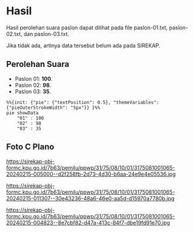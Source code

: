 # Hasil

Hasil perolehan suara paslon dapat dilihat pada file paslon-01.txt, paslon-02.txt, dan paslon-03.txt.

Jika tidak ada, artinya data tersebut belum ada pada SIREKAP.

## Perolehan Suara

 * Paslon 01: **100**.
 * Paslon 02: **98**.
 * Paslon 03: **35**.

```mermaid
%%{init: {"pie": {"textPosition": 0.5}, "themeVariables": {"pieOuterStrokeWidth": "5px"}} }%%
pie showData
    "01" : 100
    "02" : 98
    "03" : 35
```
## Foto C Plano

https://sirekap-obj-formc.kpu.go.id/7b63/pemilu/ppwp/31/75/08/10/01/3175081001065-20240215-005000--d2f258fb-2d73-4d30-b6aa-24e9e4e05536.jpg

https://sirekap-obj-formc.kpu.go.id/7b63/pemilu/ppwp/31/75/08/10/01/3175081001065-20240215-011307--30e43236-48a6-46e0-aa5d-d15970a7780b.jpg

https://sirekap-obj-formc.kpu.go.id/7b63/pemilu/ppwp/31/75/08/10/01/3175081001065-20240215-004823--8e7cbf82-d47a-413c-84f7-dbe19fd91e70.jpg
